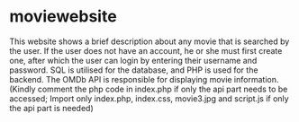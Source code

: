 # moviewebsite
This website shows a brief description about any movie that is searched by the user. If the user does not have an account, he or she must first create one, after which the user can login by entering their username and password. SQL is utilised for the database, and PHP is used for the backend. The OMDb API is responsible for displaying movie information. (Kindly comment the php code in index.php if only the api part needs to be accessed; Import only index.php, index.css, movie3.jpg and script.js if only the api part is needed) 
